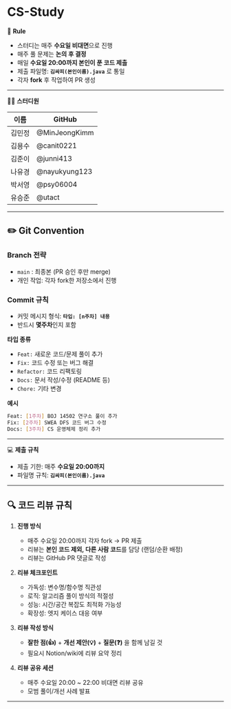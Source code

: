 
# CS-Study

🌳 **Rule**

* 스터디는 매주 **수요일 비대면**으로 진행
* 매주 풀 문제는 **논의 후 결정**
* 매일 **수요일 20:00까지 본인이 푼 코드 제출**
* 제출 파일명: **`김싸피(본인이름).java`** 로 통일
* 각자 **fork** 후 작업하여 PR 생성

---

👨‍💻 **스터디원**

| 이름  | GitHub    |
| --- | --------- |
| 김민정 | @MinJeongKimm |
| 김용수 | @canit0221    |
| 김준이 | @junni413     |
| 나유경 | @nayukyung123 |
| 박서영 | @psy06004     |
| 유승준 | @utact        |

---

## ✏️ Git Convention

### Branch 전략

* `main` : 최종본 (PR 승인 후만 merge)
* 개인 작업: 각자 fork한 저장소에서 진행

### Commit 규칙

* 커밋 메시지 형식: **`타입: [n주차] 내용`**
* 반드시 **몇주차**인지 포함

**타입 종류**

* `Feat:` 새로운 코드/문제 풀이 추가
* `Fix:` 코드 수정 또는 버그 해결
* `Refactor:` 코드 리팩토링
* `Docs:` 문서 작성/수정 (README 등)
* `Chore:` 기타 변경

**예시**

```bash
Feat: [1주차] BOJ 14502 연구소 풀이 추가
Fix: [2주차] SWEA DFS 코드 버그 수정
Docs: [3주차] CS 운영체제 정리 추가
```

---

💻 **제출 규칙**

* 제출 기한: 매주 **수요일 20:00까지**
* 파일명 규칙: **`김싸피(본인이름).java`**

---

## 🔍 코드 리뷰 규칙

1. **진행 방식**

   * 매주 수요일 20:00까지 각자 fork → PR 제출
   * 리뷰는 **본인 코드 제외, 다른 사람 코드**를 담당 (랜덤/순환 배정)
   * 리뷰는 GitHub PR 댓글로 작성

2. **리뷰 체크포인트**

   * 가독성: 변수명/함수명 직관성
   * 로직: 알고리즘 풀이 방식의 적절성
   * 성능: 시간/공간 복잡도 최적화 가능성
   * 확장성: 엣지 케이스 대응 여부

3. **리뷰 작성 방식**

   * **잘한 점(👍)** + **개선 제안(💡)** + **질문(❓)** 을 함께 남길 것
   * 필요시 Notion/wiki에 리뷰 요약 정리

4. **리뷰 공유 세션**

   * 매주 수요일 20:00 \~ 22:00 비대면 리뷰 공유
   * 모범 풀이/개선 사례 발표

---

